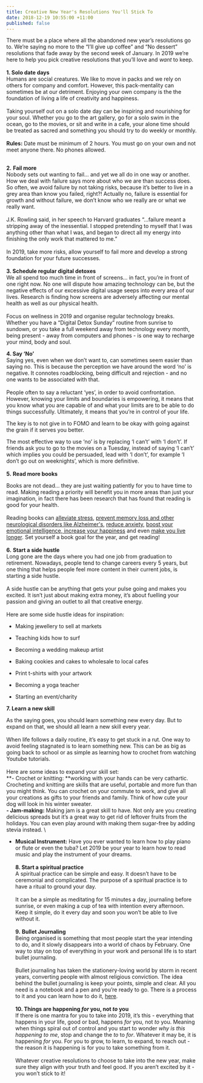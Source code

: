 ```yaml
---
title: Creative New Year's Resolutions You'll Stick To
date: 2018-12-19 10:55:00 +11:00
published: false
---
```


There must be a place where all the abandoned new year’s resolutions go to. We’re saying no more to the “I’ll give up coffee” and “No dessert” resolutions that fade away by the second week of January. In 2019 we’re here to help you pick creative resolutions that you’ll love and *want* to keep.\
\
**1. Solo date days**\
Humans are social creatures. We like to move in packs and we rely on others for company and comfort. However, this pack-mentality can sometimes be at our detriment. Enjoying your own company is the the foundation of living a life of creativity and happiness. \
\
Taking yourself out on a solo date day can be inspiring and nourishing for your soul. Whether you go to the art gallery, go for a solo swim in the ocean, go to the movies, or sit and write in a cafe, your alone time should be treated as sacred and something you should try to do weekly or monthly. \
\
**Rules:** Date must be minimum of 2 hours. You must go on your own and not meet anyone there. No phones allowed.

\
**2.** **Fail more**\
Nobody sets out wanting to fail… and yet we all do in one way or another. How we deal with failure says more about who we are than success does. So often, we avoid failure by not taking risks, because it’s better to live in a grey area than know you failed, right?! Actually no, failure is essential for growth and without failure, we don’t know who we really are or what we really want. \
\
J.K. Rowling said, in her speech to Harvard graduates “...failure meant a stripping away of the inessential. I stopped pretending to myself that I was anything other than what I was, and began to direct all my energy into finishing the only work that mattered to me.”\
\
In 2019, take more risks, allow yourself to fail more and develop a strong foundation for your future successes.\
\
**3. Schedule regular digital detoxes**\
We all spend too much time in front of screens… in fact, you’re in front of one right now. No one will dispute how amazing technology can be, but the negative effects of our excessive digital usage seeps into every area of our lives. Research is finding how screens are adversely affecting our mental health as well as our physical health. \
\
Focus on wellness in 2019 and organise regular technology breaks. Whether you have a “Digital Detox Sunday” routine from sunrise to sundown, or you take a full weekend away from technology every month, being present - away from computers and phones - is one way to recharge your mind, body and soul.

**4. Say ‘No’**\
Saying yes, even when we don’t want to, can sometimes seem easier than saying no. This is because the perception we have around the word ‘no’ is negative. It connotes roadblocking, being difficult and rejection - and no one wants to be associated with that.\
\
People often to say a reluctant ‘yes’, in order to avoid confrontation. However, knowing your limits and boundaries is empowering, it means that you know what you are capable of and what your limits are to be able to do things successfully. Ultimately, it means that you’re in control of your life.

The key is to not give in to FOMO and learn to be okay with going against the grain if it serves you better.

The most effective way to use ‘no’ is by replacing ‘I can’t’ with ‘I don’t’. If friends ask you to go to the movies on a Tuesday, instead of saying ‘I can’t’ which implies you could be persuaded, lead with ‘I don’t’, for example ‘I don’t go out on weeknights’, which is more definitive. \
\
**5.** **Read more books**

Books are not dead… they are just waiting patiently for you to have time to read. Making reading a priority will benefit you in more areas than just your imagination, in fact there has been research that has found that reading is good for your health. \
\
Reading books can [alleviate stress](https://www.telegraph.co.uk/news/health/news/5070874/Reading-can-help-reduce-stress.html), [prevent memory loss and other neurological disorders like Alzheimer's](https://www.alzinfo.org/articles/reading-alzheimers-bay/), [reduce anxiety](https://www.smh.com.au/lifestyle/dont-pop-a-pill-read-a-book-20130226-2f2ph.html), [boost your emotional intelligence, increase your happiness](https://www.fastcompany.com/3048913/how-changing-your-reading-habits-can-transform-your-health) and even [make you live longer](https://well.blogs.nytimes.com/2016/08/03/read-books-live-longer/). Set yourself a book goal for the year, and get reading!\
\
**6.** **Start a side hustle**\
Long gone are the days where you had one job from graduation to retirement. Nowadays, people tend to change careers every 5 years, but one thing that helps people feel more content in their current jobs, is starting a side hustle. \
\
A side hustle can be anything that gets your pulse going and makes you excited. It isn’t just about making extra money, it’s about fuelling your passion and giving an outlet to all that creative energy.\
\
Here are some side hustle ideas for inspiration:

* Making jewellery to sell at markets

* Teaching kids how to surf

* Becoming a wedding makeup artist

* Baking cookies and cakes to wholesale to local cafes

* Print t-shirts with your artwork

* Becoming a yoga teacher

* Starting an event/charity

**7. Learn a new skill**

As the saying goes, you should learn something new every day. But to expand on that, we should all learn a new skill every year. \
\
When life follows a daily routine, it’s easy to get stuck in a rut. One way to avoid feeling stagnated is to learn something new. This can be as big as going back to school or as simple as learning how to crochet from watching Youtube tutorials.\
\
Here are some ideas to expand your skill set:\
\*\*- Crochet or knitting: \*\*working with your hands can be very cathartic. Crocheting and knitting are skills that are useful, portable and more fun than you might think. You can crochet on your commute to work, and give all your creations as gifts to your friends and family. Think of how cute your dog will look in his winter sweater. \
**- Jam-making:** Making jam is a great skill to have. Not only are you creating delicious spreads but it’s a great way to get rid of leftover fruits from the holidays. You can even play around with making them sugar-free by adding stevia instead. \
- **Musical Instrument:** Have you ever wanted to learn how to play piano or flute or even the tuba? Let 2019 be your year to learn how to read music and play the instrument of your dreams. \
\
**8. Start a spiritual practice**\
A spiritual practice can be simple and easy. It doesn’t have to be ceremonial and complicated. The purpose of a spiritual practice is to have a ritual to ground your day.\
\
It can be a simple as meditating for 15 minutes a day, journaling before sunrise, or even making a cup of tea with intention every afternoon. Keep it simple, do it every day and soon you won’t be able to live without it. \
\
**9.** **Bullet Journaling**\
Being organised is something that most people start the year intending to do, and it slowly disappears into a world of chaos by February. One way to stay on top of everything in your work and personal life is to start bullet journaling. \
\
Bullet journaling has taken the stationery-loving world by storm in recent years, converting people with almost religious conviction. The idea behind the bullet journaling is keep your points, simple and clear. All you need is a notebook and a pen and you’re ready to go. There is a process to it and you can learn how to do it, [here](https://bulletjournal.com/pages/learn). \
\
**10. Things are happening *for* you, not *to* you**\
If there is one mantra for you to take into 2019, it’s this - everything that happens in your life, good or bad, happens *for* you, not *to* you. Meaning when things spiral out of control and you start to wonder *why is this happening to me*, stop and change the *to* to *for*. Whatever it may be, it is happening *for* you. For you to grow, to learn, to expand, to reach out - the reason it is happening is for you to take something from it.\
\
Whatever creative resolutions to choose to take into the new year, make sure they align with your truth and feel good. If you aren’t excited by it - you won’t stick to it!
